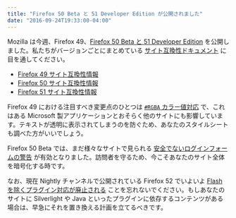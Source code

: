 ```yaml
---
title: "Firefox 50 Beta と 51 Developer Edition が公開されました"
date: "2016-09-24T19:33:00-04:00"
---
```

Mozilla は今週、Firefox 49、[Firefox 50 Beta と 51 Developer Edition](https://www.mozilla.org/firefox/channel/) を公開しました。私たちがバージョンごとにまとめている [サイト互換性ドキュメント](https://www.fxsitecompat.dev/ja/docs/) に目を通してください。

* [Firefox 49 サイト互換性情報](https://www.fxsitecompat.dev/ja/releases/49/)
* [Firefox 50 サイト互換性情報](https://www.fxsitecompat.dev/ja/releases/50/)
* [Firefox 51 サイト互換性情報](https://www.fxsitecompat.dev/ja/releases/51/)

Firefox 49 における注目すべき変更点のひとつは [`#RGBA` カラー値対応](https://www.fxsitecompat.dev/ja/docs/2016/support-for-rgba-colour-values-may-validate-previously-invalid-values/) で、これはある Microsoft 製アプリケーションとおそらく他のサイトにも影響しています。テキストが透明に表示されてしまうのを防ぐため、あなたのスタイルシートも調べた方がいいでしょう。

Firefox 50 Beta では、まだ様々なサイトで見られる [安全でないログインフォームの警告](https://www.fxsitecompat.dev/ja/docs/2015/non-https-sites-containing-login-form-will-be-marked-insecure/) が有効となりました。訪問者を守るため、今こそあなたのサイト全体を暗号化する時です。

なお、現在 Nightly チャンネルで公開されている Firefox 52 でいよいよ [Flash を除くプラグイン対応が廃止される](https://www.fxsitecompat.dev/ja/docs/2015/plug-in-support-will-be-dropped-by-the-end-of-2016-except-flash/) ことを忘れないでください。もしあなたのサイトに Silverlight や Java といったプラグインに依存するコンテンツがある場合は、早急にそれを置き換える計画を立てるべきです。
